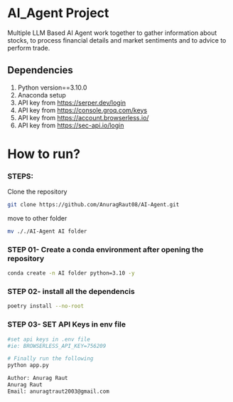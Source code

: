 # AI_Agent Project
Multiple LLM Based AI Agent work together to gather information about stocks, to process financial details and market sentiments and to advice to perform trade.

## Dependencies

1. Python version==3.10.0
2. Anaconda setup
3. API key from https://serper.dev/login
4. API key from https://console.groq.com/keys
5. API key from https://account.browserless.io/
6. API key from https://sec-api.io/login

# How to run?
### STEPS:

Clone the repository

```bash
git clone https://github.com/AnuragRaut08/AI-Agent.git
```

move to other folder

```bash
mv ././AI-Agent AI folder
```


### STEP 01- Create a conda environment after opening the repository

```bash
conda create -n AI folder python=3.10 -y
```

### STEP 02- install all the dependencis
```bash
poetry install --no-root
```



### STEP 03- SET API Keys in env file 

```bash
#set api keys in .env file
#ie: BROWSERLESS_API_KEY=756209
```

```bash
# Finally run the following
python app.py
```


```bash
Author: Anurag Raut
Anurag Raut
Email: anuragtraut2003@gmail.com

```
